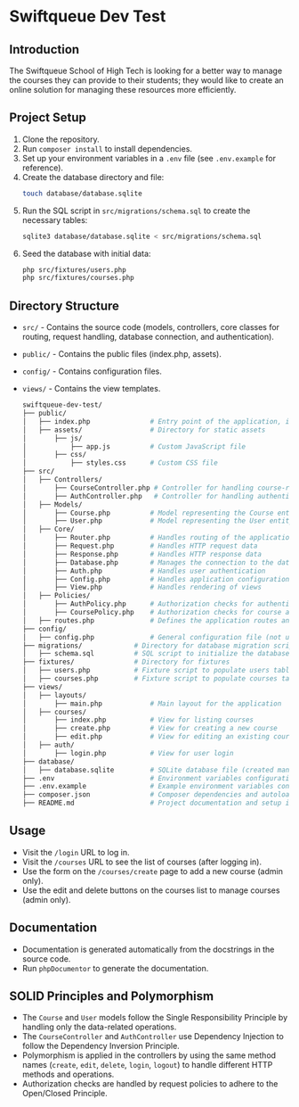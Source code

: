 # Swiftqueue Dev Test

## Introduction
The Swiftqueue School of High Tech is looking for a better way to manage the courses they can provide to their students; they would like to create an online solution for managing these resources more efficiently.

## Project Setup
1. Clone the repository.
2. Run `composer install` to install dependencies.
3. Set up your environment variables in a `.env` file (see `.env.example` for reference).
4. Create the database directory and file:
    ```sh
    touch database/database.sqlite
    ```
5. Run the SQL script in `src/migrations/schema.sql` to create the necessary tables:
    ```sh
    sqlite3 database/database.sqlite < src/migrations/schema.sql
    ```
6. Seed the database with initial data:
    ```sh
    php src/fixtures/users.php
    php src/fixtures/courses.php
    ```
## Directory Structure
- `src/` - Contains the source code (models, controllers, core classes for routing, request handling, database connection, and authentication).
- `public/` - Contains the public files (index.php, assets).
- `config/` - Contains configuration files.
- `views/` - Contains the view templates.

  ```sh
  swiftqueue-dev-test/
  ├── public/
  │   ├── index.php               # Entry point of the application, initializes the app
  │   ├── assets/                 # Directory for static assets
  │       ├── js/
  │           ├── app.js          # Custom JavaScript file
  │       ├── css/
  │           ├── styles.css      # Custom CSS file
  ├── src/
  │   ├── Controllers/
  │       ├── CourseController.php # Controller for handling course-related requests
  │       ├── AuthController.php   # Controller for handling authentication requests
  │   ├── Models/
  │       ├── Course.php          # Model representing the Course entity
  │       ├── User.php            # Model representing the User entity
  │   ├── Core/
  │       ├── Router.php          # Handles routing of the application
  │       ├── Request.php         # Handles HTTP request data
  │       ├── Response.php        # Handles HTTP response data
  │       ├── Database.php        # Manages the connection to the database
  │       ├── Auth.php            # Handles user authentication
  │       ├── Config.php          # Handles application configuration
  │       ├── View.php            # Handles rendering of views
  │   ├── Policies/
  │       ├── AuthPolicy.php      # Authorization checks for authentication
  │       ├── CoursePolicy.php    # Authorization checks for course actions
  │   ├── routes.php              # Defines the application routes and their middlewares
  ├── config/
  │   ├── config.php              # General configuration file (not used with .env in this case)
  ├── migrations/             # Directory for database migration scripts
  │   ├── schema.sql          # SQL script to initialize the database schema
  ├── fixtures/               # Directory for fixtures
  │   ├── users.php           # Fixture script to populate users table
  │   ├── courses.php         # Fixture script to populate courses table
  ├── views/
  │   ├── layouts/
  │       ├── main.php            # Main layout for the application
  │   ├── courses/
  │       ├── index.php           # View for listing courses
  │       ├── create.php          # View for creating a new course
  │       ├── edit.php            # View for editing an existing course
  │   ├── auth/
  │       ├── login.php           # View for user login
  ├── database/
  │   ├── database.sqlite         # SQLite database file (created manually)
  ├── .env                        # Environment variables configuration
  ├── .env.example                # Example environment variables configuration
  ├── composer.json               # Composer dependencies and autoload configuration
  ├── README.md                   # Project documentation and setup instructions
  ```

## Usage
- Visit the `/login` URL to log in.
- Visit the `/courses` URL to see the list of courses (after logging in).
- Use the form on the `/courses/create` page to add a new course (admin only).
- Use the edit and delete buttons on the courses list to manage courses (admin only).

## Documentation
- Documentation is generated automatically from the docstrings in the source code.
- Run `phpDocumentor` to generate the documentation.

## SOLID Principles and Polymorphism
- The `Course` and `User` models follow the Single Responsibility Principle by handling only the data-related operations.
- The `CourseController` and `AuthController` use Dependency Injection to follow the Dependency Inversion Principle.
- Polymorphism is applied in the controllers by using the same method names (`create`, `edit`, `delete`, `login`, `logout`) to handle different HTTP methods and operations.
- Authorization checks are handled by request policies to adhere to the Open/Closed Principle.
